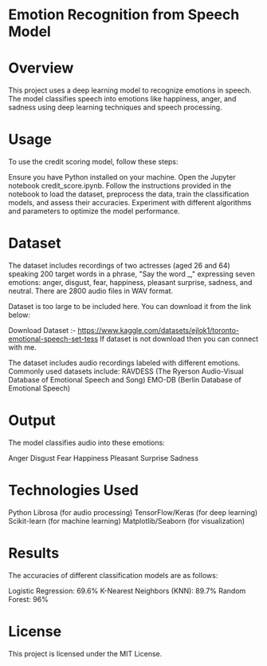 # Emotion Recognition from Speech Model 
# Overview
This project uses a deep learning model to recognize emotions in speech. The model classifies speech into emotions like happiness, anger, and sadness using deep learning techniques and speech processing.
# Usage
To use the credit scoring model, follow these steps:

Ensure you have Python installed on your machine.
Open the Jupyter notebook credit_score.ipynb.
Follow the instructions provided in the notebook to load the dataset, preprocess the data, train the classification models, and assess their accuracies.
Experiment with different algorithms and parameters to optimize the model performance.

# Dataset 
The dataset includes recordings of two actresses (aged 26 and 64) speaking 200 target words in a phrase, "Say the word _," expressing seven emotions: anger, disgust, fear, happiness, pleasant surprise, sadness, and neutral. There are 2800 audio files in WAV format.

Dataset is too large to be included here. You can download it from the link below:

Download Dataset :- https://www.kaggle.com/datasets/ejlok1/toronto-emotional-speech-set-tess
If dataset  is not download then you can connect with me.

The dataset includes audio recordings labeled with different emotions. Commonly used datasets include:
RAVDESS (The Ryerson Audio-Visual Database of Emotional Speech and Song)
EMO-DB (Berlin Database of Emotional Speech)

# Output
The model classifies audio into these emotions:

Anger
Disgust
Fear
Happiness
Pleasant Surprise
Sadness

# Technologies Used
Python
Librosa (for audio processing)
TensorFlow/Keras (for deep learning)
Scikit-learn (for machine learning)
Matplotlib/Seaborn (for visualization)

# Results
The accuracies of different classification models are as follows:

Logistic Regression: 69.6%
K-Nearest Neighbors (KNN): 89.7%
Random Forest: 96%

# License
This project is licensed under the MIT License.
